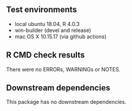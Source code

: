 ## Test environments
* local ubuntu 18.04, R 4.0.3
* win-builder (devel and release) 
* mac OS X 10.15.17 (via github actions)

## R CMD check results
There were no ERRORs, WARNINGs or NOTES. 

## Downstream dependencies
This package has no downstream dependencies.
